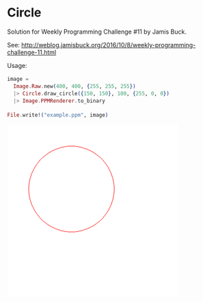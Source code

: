 # Circle

Solution for Weekly Programming Challenge #11 by Jamis Buck.

See:
http://weblog.jamisbuck.org/2016/10/8/weekly-programming-challenge-11.html

Usage:

```elixir
image =
  Image.Raw.new(400, 400, {255, 255, 255})
  |> Circle.draw_circle({150, 150}, 100, {255, 0, 0})
  |> Image.PPMRenderer.to_binary

File.write!("example.ppm", image)
```

![Example image](https://raw.githubusercontent.com/lasseebert/jamis_challenge/master/011_circle/example.png)
